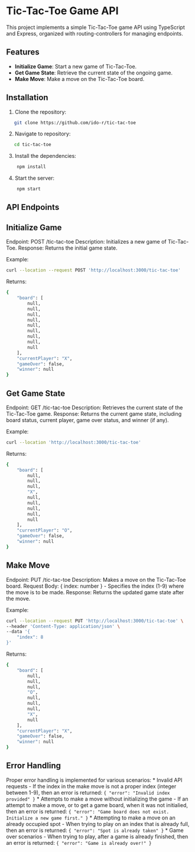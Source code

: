 # Tic-Tac-Toe Game API

This project implements a simple Tic-Tac-Toe game API using TypeScript and Express, organized with routing-controllers for managing endpoints.

## Features

- **Initialize Game**: Start a new game of Tic-Tac-Toe.
- **Get Game State**:  Retrieve the current state of the ongoing game.
- **Make Move**:  Make a move on the Tic-Tac-Toe board.

## Installation

1. Clone the repository:
```sh
   git clone https://github.com/ido-r/tic-tac-toe
```

2. Navigate to repository:
```sh
   cd tic-tac-toe
```

3. Install the dependencies:
```sh
    npm install
```

4. Start the server:
```sh
    npm start
```

## API Endpoints

## Initialize Game

Endpoint: POST /tic-tac-toe
Description: Initializes a new game of Tic-Tac-Toe.
Response: Returns the initial game state.

Example:
```sh 
curl --location --request POST 'http://localhost:3000/tic-tac-toe'
```

Returns:
```sh 
{
    "board": [
        null,
        null,
        null,
        null,
        null,
        null,
        null,
        null,
        null
    ],
    "currentPlayer": "X",
    "gameOver": false,
    "winner": null
}
```

## Get Game State

Endpoint: GET /tic-tac-toe
Description: Retrieves the current state of the Tic-Tac-Toe game.
Response: Returns the current game state, including board status, current player, game over status, and winner (if any).

Example:
```sh 
curl --location 'http://localhost:3000/tic-tac-toe'
```

Returns:
```sh 
{
    "board": [
        null,
        null,
        null,
        "X",
        null,
        null,
        null,
        null,
        null
    ],
    "currentPlayer": "O",
    "gameOver": false,
    "winner": null
}
```

## Make Move

Endpoint: PUT /tic-tac-toe
Description: Makes a move on the Tic-Tac-Toe board.
Request Body: { index: number } - Specifies the index (1-9) where the move is to be made.
Response: Returns the updated game state after the move.

Example:
```sh 
curl --location --request PUT 'http://localhost:3000/tic-tac-toe' \
--header 'Content-Type: application/json' \
--data '{
    "index": 8
}'
```

Returns:
```sh 
{
    "board": [
        null,
        null,
        null,
        "O",
        null,
        null,
        null,
        "X",
        null
    ],
    "currentPlayer": "X",
    "gameOver": false,
    "winner": null
}
```

## Error Handling

Proper error handling is implemented for various scenarios:
    * Invalid API requests - If the index in the make move is not a proper index (integer between 1-9), then an error is returned:
    ```
    {
        "error": "Invalid index provided"
    }
    ```
    * Attempts to make a move without initializing the game - If an attempt to make a move, or to get a game board, when it was not initialied, then an error is returned:
    ```
    {
        "error": "Game board does not exist. Initialize a new game first."
    }
    ```
    * Attempting to make a move on an already occupied spot - When trying to play on an index that is already full, then an error is returned:
    ```
    {
        "error": "Spot is already taken"
    }
    ```
    * Game over scenarios - When trying to play, after a game is already finished, then an error is returned:
    ```
    {
        "error": "Game is already over!"
    }
    ```
